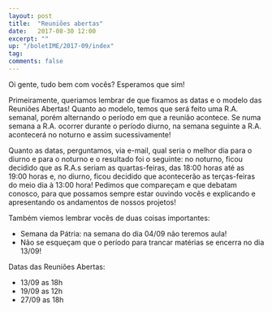 ```yaml
---
layout: post
title:  "Reuniões abertas"
date:   2017-08-30 12:00
excerpt: ""
up: "/boletIME/2017-09/index"
tag:
comments: false 
---
```

Oi gente, tudo bem com vocês? Esperamos que sim!

Primeiramente, queriamos lembrar de que fixamos as datas e o modelo das
Reuniões Abertas! Quanto ao modelo, temos que será feito uma R.A. 
semanal, porém alternando o período em que a reunião acontece. Se numa
semana a R.A. ocorrer durante o período diurno, na semana seguinte a 
R.A. acontecerá no noturno e assim sucessivamente!

Quanto as datas, perguntamos, via e-mail, qual seria o melhor dia para 
o diurno e para  o noturno e o resultado foi o seguinte: no noturno, 
ficou decidido que as R.A.s seriam as quartas-feiras, das 18:00 horas 
até as 19:00 horas e, no diurno, ficou decidido que acontecerão as 
terças-feiras do meio dia à 13:00 hora! Pedimos que compareçam e que 
debatam conosco, para que possamos sempre estar ouvindo vocês e 
explicando e apresentando os andamentos de nossos projetos!

Também viemos lembrar vocês de duas coisas importantes:

- Semana da Pátria: na semana do dia 04/09 não teremos aula!
- Não se esqueçam que o período para trancar matérias se encerra no 
dia 13/09!

Datas das Reuniões Abertas:

- 13/09 as 18h
- 19/09 as 12h
- 27/09 as 18h
